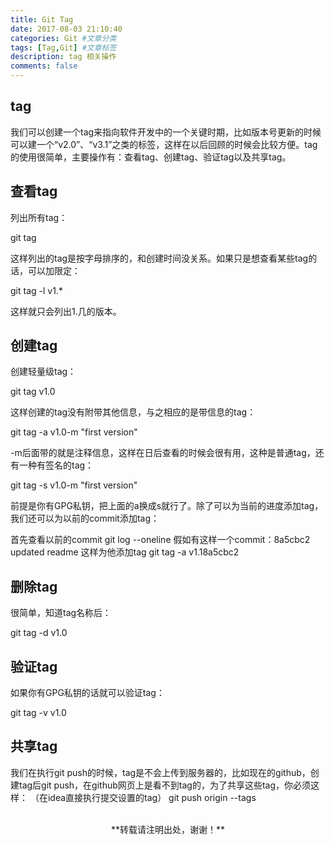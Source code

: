 ```yaml
---
title: Git Tag
date: 2017-08-03 21:10:40
categories: Git #文章分类
tags: [Tag,Git] #文章标签
description: tag 相关操作
comments: false
---
```


<!-- more -->
## tag
我们可以创建一个tag来指向软件开发中的一个关键时期，比如版本号更新的时候可以建一个“v2.0”、“v3.1”之类的标签，这样在以后回顾的时候会比较方便。tag的使用很简单，主要操作有：查看tag、创建tag、验证tag以及共享tag。

## 查看tag

列出所有tag：

git tag

这样列出的tag是按字母排序的，和创建时间没关系。如果只是想查看某些tag的话，可以加限定：

git tag -l v1.*

这样就只会列出1.几的版本。

## 创建tag

创建轻量级tag：

git tag v1.0

这样创建的tag没有附带其他信息，与之相应的是带信息的tag：

git tag -a v1.0-m "first version"

-m后面带的就是注释信息，这样在日后查看的时候会很有用，这种是普通tag，还有一种有签名的tag：

git tag -s v1.0-m "first version"

前提是你有GPG私钥，把上面的a换成s就行了。除了可以为当前的进度添加tag，我们还可以为以前的commit添加tag：

首先查看以前的commit
git log --oneline
假如有这样一个commit：8a5cbc2 updated readme
这样为他添加tag
git tag -a v1.18a5cbc2
## 删除tag

很简单，知道tag名称后：

git tag -d v1.0

## 验证tag

如果你有GPG私钥的话就可以验证tag：

git tag -v v1.0

## 共享tag

我们在执行git push的时候，tag是不会上传到服务器的，比如现在的github，创建tag后git push，在github网页上是看不到tag的，为了共享这些tag，你必须这样：
（在idea直接执行提交设置的tag）
git push origin --tags  

<br/>
<center>**转载请注明出处，谢谢！**</center>